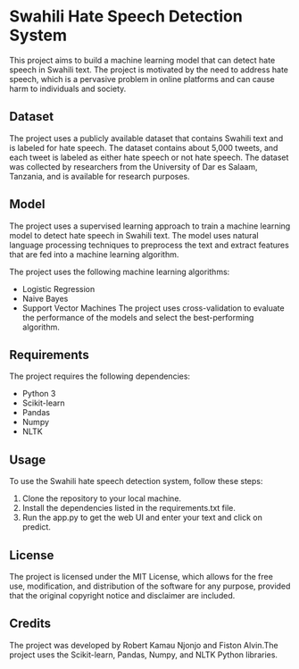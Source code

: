 # Swahili Hate Speech Detection System
This project aims to build a machine learning model that can detect hate speech in Swahili text. The project is motivated by the need to address hate speech, which is a pervasive problem in online platforms and can cause harm to individuals and society.

## Dataset
The project uses a publicly available dataset that contains Swahili text and is labeled for hate speech. The dataset contains about 5,000 tweets, and each tweet is labeled as either hate speech or not hate speech. The dataset was collected by researchers from the University of Dar es Salaam, Tanzania, and is available for research purposes.

## Model
The project uses a supervised learning approach to train a machine learning model to detect hate speech in Swahili text. The model uses natural language processing techniques to preprocess the text and extract features that are fed into a machine learning algorithm.

The project uses the following machine learning algorithms:

- Logistic Regression
- Naive Bayes
- Support Vector Machines
The project uses cross-validation to evaluate the performance of the models and select the best-performing algorithm.

## Requirements
The project requires the following dependencies:

- Python 3
- Scikit-learn
- Pandas
- Numpy
- NLTK

## Usage

To use the Swahili hate speech detection system, follow these steps:

1. Clone the repository to your local machine.
2. Install the dependencies listed in the requirements.txt file.
3. Run the app.py to get the web UI and enter your text and click on predict.

## License
The project is licensed under the MIT License, which allows for the free use, modification, and distribution of the software for any purpose, provided that the original copyright notice and disclaimer are included.

## Credits
The project was developed by Robert Kamau Njonjo and Fiston Alvin.The project uses the Scikit-learn, Pandas, Numpy, and NLTK Python libraries.